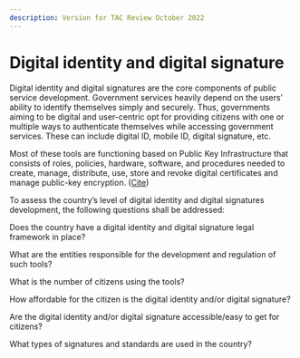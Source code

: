 ```yaml
---
description: Version for TAC Review October 2022
---
```


# Digital identity and digital signature

Digital identity and digital signatures are the core components of public service development. Government services heavily depend on the users’ ability to identify themselves simply and securely. Thus, governments aiming to be digital and user-centric opt for providing citizens with one or multiple ways to authenticate themselves while accessing government services. These can include digital ID, mobile ID, digital signature, etc. &#x20;

Most of these tools are functioning based on Public Key Infrastructure that consists of roles, policies, hardware, software, and procedures needed to create, manage, distribute, use, store and revoke digital certificates and manage public-key encryption. ([Cite](https://ega.ee/wp-content/uploads/2022/07/Kenya-Digital-Readiness-Study.pdf))&#x20;

To assess the country’s level of digital identity and digital signatures development, the following questions shall be addressed:&#x20;

Does the country have a digital identity and digital signature legal framework in place?&#x20;

What are the entities responsible for the development and regulation of such tools?&#x20;

What is the number of citizens using the tools?&#x20;

How affordable for the citizen is the digital identity and/or digital signature?&#x20;

Are the digital identity and/or digital signature accessible/easy to get for citizens?&#x20;

What types of signatures and standards are used in the country?&#x20;

&#x20;&#x20;

